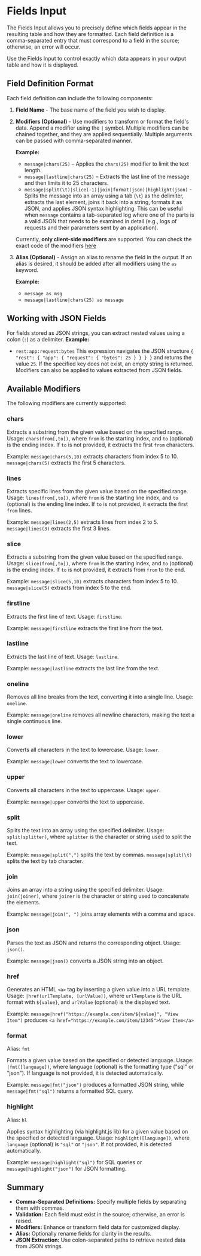 # Fields Input

The Fields Input allows you to precisely define which fields appear in the resulting table and how they are formatted. Each field definition is a comma-separated entry that must correspond to a field in the source; otherwise, an error will occur.

Use the Fields Input to control exactly which data appears in your output table and how it is displayed.

## Field Definition Format

Each field definition can include the following components:

1. **Field Name** - The base name of the field you wish to display.

2. **Modifiers (Optional)** - Use modifiers to transform or format the field's data. Append a modifier using the `|` symbol. Multiple modifiers can be chained together, and they are applied sequentially. Multiple arguments can be passed with comma-separated manner.

   **Example:**
   - `message|chars(25)` – Applies the `chars(25)` modifier to limit the text length.
   - `message|lastline|chars(25)` – Extracts the last line of the message and then limits it to 25 characters.
   - `message|split(\t)|slice(-1)|join|format(json)|highlight(json)` - Splits the message into an array using a tab (`\t`) as the delimiter, extracts the last element, joins it back into a string, formats it as JSON, and applies JSON syntax highlighting. This can be useful when `message` contains a tab-separated log where one of the parts is a valid JSON that needs to be examined in detail (e.g., logs of requests and their parameters sent by an application).

    Currently, **only client-side modifiers** are supported. You can check the exact code of the modifiers [here](https://github.com/iamtelescope/telescope/blob/main/ui/src/utils/modifiers.js)

3. **Alias (Optional)** - Assign an alias to rename the field in the output. If an alias is desired, it should be added after all modifiers using the `as` keyword.

   **Example:**
   - `message as msg`
   - `message|lastline|chars(25) as message`

## Working with JSON Fields

For fields stored as JSON strings, you can extract nested values using a colon (`:`) as a delimiter.
**Example:**
- `rest:app:request:bytes`
  This expression navigates the JSON structure `{ "rest": { "app": { "request": { "bytes": 25 } } } }` and returns the value `25`.
If the specified key does not exist, an empty string is returned. Modifiers can also be applied to values extracted from JSON fields.

## Available Modifiers

The following modifiers are currently supported:

### chars
Extracts a substring from the given value based on the specified range. Usage: `chars(from[,to])`, where `from` is the starting index, and `to` (optional) is the ending index. If `to` is not provided, it extracts the first `from` characters.

Example:
`message|chars(5,10)` extracts characters from index 5 to 10.
`message|chars(5)` extracts the first 5 characters.

### lines
Extracts specific lines from the given value based on the specified range. Usage: `lines(from[,to])`, where `from` is the starting line index, and `to` (optional) is the ending line index. If `to` is not provided, it extracts the first `from` lines.

Example:
`message|lines(2,5)` extracts lines from index 2 to 5.
`message|lines(3)` extracts the first 3 lines.

### slice
Extracts a substring from the given value based on the specified range. Usage: `slice(from[,to])`, where `from` is the starting index, and `to` (optional) is the ending index. If `to` is not provided, it extracts from `from` to the end.  

Example:
`message|slice(5,10)` extracts characters from index 5 to 10.
`message|slice(5)` extracts from index 5 to the end.

### firstline
Extracts the first line of text. Usage: `firstline`.

Example:
`message|firstline` extracts the first line from the text.

### lastline
Extracts the last line of text. Usage: `lastline`.

Example:
`message|lastline` extracts the last line from the text.

### oneline
Removes all line breaks from the text, converting it into a single line. Usage: `oneline`.

Example:
`message|oneline` removes all newline characters, making the text a single continuous line.

### lower
Converts all characters in the text to lowercase. Usage: `lower`.

Example:
`message|lower` converts the text to lowercase.

### upper
Converts all characters in the text to uppercase. Usage: `upper`.

Example:
`message|upper` converts the text to uppercase.

### split
Splits the text into an array using the specified delimiter. Usage: `split(splitter)`, where `splitter` is the character or string used to split the text.

Example:
`message|split(",")` splits the text by commas.
`message|split(\t)` splits the text by tab character.

### join
Joins an array into a string using the specified delimiter. Usage: `join(joiner)`, where `joiner` is the character or string used to concatenate the elements.

Example:
`message|join(", ")` joins array elements with a comma and space.

### json
Parses the text as JSON and returns the corresponding object. Usage: `json()`.

Example:
`message|json()` converts a JSON string into an object.

### href
Generates an HTML `<a>` tag by inserting a given value into a URL template. Usage: `|href(urlTemplate, [urlValue])`, where `urlTemplate` is the URL format with `${value}`, and `urlValue` (optional) is the displayed text.

Example: `message|href("https://example.com/item/${value}", "View Item")` produces `<a href="https://example.com/item/12345">View Item</a>`

### format
Alias: `fmt`

Formats a given value based on the specified or detected language. Usage: `|fmt([language])`, where language (optional) is the formatting type ("sql" or "json"). If language is not provided, it is detected automatically.

Example: `message|fmt("json")` produces a formatted JSON string, while `message|fmt("sql")` returns a formatted SQL query.

### highlight
Alias: `hl`

Applies syntax highlighting (via highlight.js lib) for a given value based on the specified or detected language. Usage: `highlight([language])`, where `language` (optional) is `"sql"` or `"json"`. If not provided, it is detected automatically.

Example: `message|highlight("sql")` for SQL queries or `message|highlight("json")` for JSON formatting.


## Summary

- **Comma-Separated Definitions:** Specify multiple fields by separating them with commas.
- **Validation:** Each field must exist in the source; otherwise, an error is raised.
- **Modifiers:** Enhance or transform field data for customized display.
- **Alias:** Optionally rename fields for clarity in the results.
- **JSON Extraction:** Use colon-separated paths to retrieve nested data from JSON strings.
